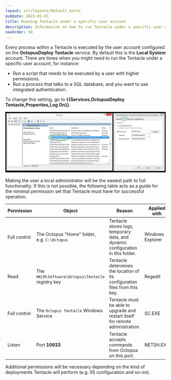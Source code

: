 ```yaml
---
layout: src/layouts/Default.astro
pubDate: 2023-01-01
title: Running Tentacle under a specific user account
description: Information on how to run Tentacle under a specific user account.
navOrder: 50
---
```


Every process within a Tentacle is executed by the user account configured on the **OctopusDeploy Tentacle** service. By default this is the **Local System** account. There are times when you might need to run the Tentacle under a specific user account, for instance:

- Run a script that needs to be executed by a user with higher permissions.
- Run a process that talks to a SQL database, and you want to use integrated authentication.

To change this setting, go to **{{Services,OctopusDeploy Tentacle,Properties,Log On}}**.

![](images/3277918.jpg "width=500")

Making the user a local administrator will be the easiest path to full functionality. If this is not possible, the following table acts as a guide for the minimal permission set that Tentacle must have for successful operation.

| Permission   | Object                                   | Reason                                   | Applied with     |
| ------------ | ---------------------------------------- | ---------------------------------------- | ---------------- |
| Full control | The Octopus "Home" folder, e.g. `C:\Octopus` | Tentacle stores logs, temporary data, and dynamic configuration in this folder. | Windows Explorer |
| Read         | The `HKLM\Software\Octopus\Tentacle` registry key | Tentacle determines the location of its configuration files from this key. | Regedit          |
| Full control | The `Octopus Tentacle` Windows Service   | Tentacle must be able to upgrade and restart itself for remote administration. | SC.EXE           |
| Listen       | Port **10933**                           | Tentacle accepts commands from Octopus on this port. | NETSH.EXE        |

Additional permissions will be necessary depending on the kind of deployments Tentacle will perform (e.g. IIS configuration and so-on).

